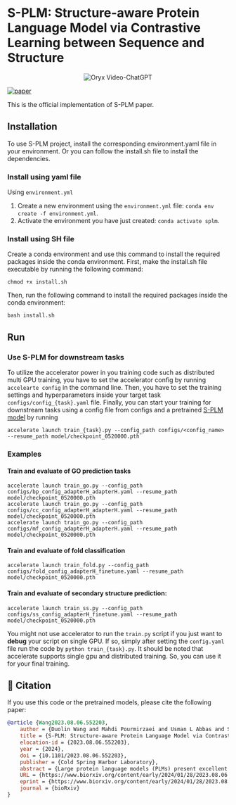 # S-PLM: Structure-aware Protein Language Model via Contrastive Learning between Sequence and Structure

<p align="center">
    <img src="https://i.imgur.com/waxVImv.png" alt="Oryx Video-ChatGPT">
</p>

[![paper](https://img.shields.io/badge/bioRxiv-Paper-<COLOR>.svg)](https://www.biorxiv.org/content/10.1101/2023.08.06.552203v2)

This is the official implementation of S-PLM paper.

## Installation
To use S-PLM project, install the corresponding environment.yaml file in your environment. Or you can follow the install.sh file to install the dependencies.

### Install using yaml file
Using `environment.yml`
1. Create a new environment using the `environment.yml` file: `conda env create -f environment.yml`.
2. Activate the environment you have just created: `conda activate splm`.

### Install using SH file
Create a conda environment and use this command to install the required packages inside the conda environment.
First, make the install.sh file executable by running the following command:
```commandline
chmod +x install.sh
```
Then, run the following command to install the required packages inside the conda environment:
```commandline
bash install.sh
```

## Run
### Use S-PLM for downstream tasks
To utilize the accelerator power in you training code such as distributed multi GPU training, you have to set the accelerator config by running `accelearte config` in the command line.
Then, you have to set the training settings and hyperparameters inside your target task `configs/config_{task}.yaml` file.
Finally, you can start your training for downstream tasks using a config file from configs and a pretrained [S-PLM model](https://mailmissouri-my.sharepoint.com/:f:/g/personal/wangdu_umsystem_edu/Evk7BBT5LxRMpsHzKxmi0DEBrgv1mgBK0MRuRHJSqSoHZQ?e=Eozrwh) by running
```commandline
accelerate launch train_{task}.py --config_path configs/<config_name> --resume_path model/checkpoint_0520000.pth`
```

### Examples 
#### Train and evaluate of GO prediction tasks
```commandline
accelerate launch train_go.py --config_path configs/bp_config_adapterH_adapterH.yaml --resume_path model/checkpoint_0520000.pth
accelerate launch train_go.py --config_path configs/cc_config_adapterH_adapterH.yaml --resume_path model/checkpoint_0520000.pth
accelerate launch train_go.py --config_path configs/mf_config_adapterH_adapterH.yaml --resume_path model/checkpoint_0520000.pth
```
#### Train and evaluate of fold classification
```commandline
accelerate launch train_fold.py --config_path configs/fold_config_adapterH_finetune.yaml --resume_path model/checkpoint_0520000.pth
```
#### Train and evaluate of secondary structure prediction:
```commandline
accelerate launch train_ss.py --config_path configs/ss_config_adapterH_finetune.yaml --resume_path model/checkpoint_0520000.pth
```


You might not use accelerator to run the `train.py` script if you just want to **debug** your script on single GPU. If so, simply after setting the `config.yaml` file
run the code by `python train_{task}.py`. It should be noted that accelerate supports single gpu and distributed training. So, you can use it for your 
final training.


## 📜 Citation
If you use this code or the pretrained models, please cite the following paper:
```bibtex
@article {Wang2023.08.06.552203,
	author = {Duolin Wang and Mahdi Pourmirzaei and Usman L Abbas and Shuai Zeng and Negin Manshour and Farzaneh Esmaili and Biplab Poudel and Yuexu Jiang and Qing Shao and Jin Chen and Dong Xu},
	title = {S-PLM: Structure-aware Protein Language Model via Contrastive Learning between Sequence and Structure},
	elocation-id = {2023.08.06.552203},
	year = {2024},
	doi = {10.1101/2023.08.06.552203},
	publisher = {Cold Spring Harbor Laboratory},
	abstract = {Large protein language models (PLMs) present excellent potential to reshape protein research by encoding the amino acid sequences into mathematical and biological meaningful embeddings. However, the lack of crucial 3D structure information in most PLMs restricts the prediction capacity of PLMs in various applications, especially those heavily depending on 3D structures. To address this issue, we introduce S-PLM, a 3D structure-aware PLM utilizing multi-view contrastive learning to align the sequence and 3D structure of a protein in a coordinate space. S-PLM applies Swin-Transformer on AlphaFold-predicted protein structures to embed the structural information and fuses it into sequence-based embedding from ESM2. Additionally, we provide a library of lightweight tuning tools to adapt S-PLM for diverse protein property prediction tasks. Our results demonstrate S-PLM{\textquoteright}s superior performance over sequence-only PLMs, achieving competitiveness in protein function prediction compared to state-of-the-art methods employing both sequence and structure inputs.Competing Interest StatementThe authors have declared no competing interest.},
	URL = {https://www.biorxiv.org/content/early/2024/01/28/2023.08.06.552203},
	eprint = {https://www.biorxiv.org/content/early/2024/01/28/2023.08.06.552203.full.pdf},
	journal = {bioRxiv}
}
```